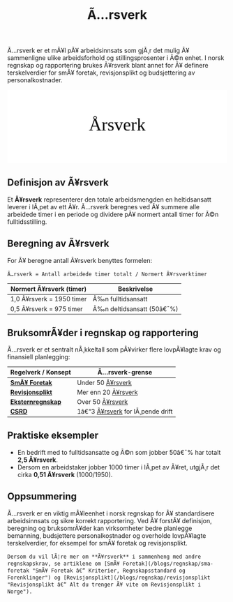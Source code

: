 ﻿---
title: "Ã…rsverk"
meta_title: "Ã…rsverk"
meta_description: 'Ã…rsverk er et mÃ¥l pÃ¥ arbeidsinnsats som gjÃ¸r det mulig Ã¥ sammenligne ulike arbeidsforhold og stillingsprosenter i Ã©n enhet. I norsk regnskap og rapporteri...'
slug: arsverk
type: blog
layout: pages/single
---

Ã…rsverk er et mÃ¥l pÃ¥ arbeidsinnsats som gjÃ¸r det mulig Ã¥ sammenligne ulike arbeidsforhold og stillingsprosenter i Ã©n enhet. I norsk regnskap og rapportering brukes Ã¥rsverk blant annet for Ã¥ definere terskelverdier for smÃ¥ foretak, revisjonsplikt og budsjettering av personalkostnader.

![Ã…rsverk](arsverk-image.svg)

## Definisjon av Ã¥rsverk

Et **Ã¥rsverk** representerer den totale arbeidsmengden en heltidsansatt leverer i lÃ¸pet av ett Ã¥r. Ã…rsverk beregnes ved Ã¥ summere alle arbeidede timer i en periode og dividere pÃ¥ normert antall timer for Ã©n fulltidsstilling.

## Beregning av Ã¥rsverk

For Ã¥ beregne antall Ã¥rsverk benyttes formelen:

```
Ã…rsverk = Antall arbeidede timer totalt / Normert Ã¥rsverktimer
```

| Normert Ã¥rsverk (timer)   | Beskrivelse                     |
|----------------------------|---------------------------------|
| 1,0 Ã¥rsverk = 1950 timer   | Ã‰n fulltidsansatt               |
| 0,5 Ã¥rsverk = 975 timer    | Ã‰n deltidsansatt (50â€¯%)         |

## BruksomrÃ¥der i regnskap og rapportering

Ã…rsverk er et sentralt nÃ¸kkeltall som pÃ¥virker flere lovpÃ¥lagte krav og finansiell planlegging:

| Regelverk / Konsept                                                                 | Ã…rsverk-grense                                                 |
|-------------------------------------------------------------------------------------|-----------------------------------------------------------------|
| **[SmÃ¥ Foretak](/blogs/regnskap/sma-foretak "SmÃ¥ Foretak â€“ Kriterier, Regnskapsstandard og Forenklinger")**             | Under 50 [Ã¥rsverk](/blogs/regnskap/arsverk "Ã…rsverk")         |
| **[Revisjonsplikt](/blogs/regnskap/revisjonsplikt "Revisjonsplikt â€“ Alt du trenger Ã¥ vite om Revisjonsplikt i Norge")** | Mer enn 20 [Ã¥rsverk](/blogs/regnskap/arsverk "Ã…rsverk")       |
| **[Eksternregnskap](/blogs/regnskap/hva-er-eksternregnskap "Hva er Eksternregnskap? Komplett Guide til Ekstern Finansiell Rapportering")** | Over 50 [Ã¥rsverk](/blogs/regnskap/arsverk "Ã…rsverk")        |
| **[CSRD](/blogs/regnskap/hva-er-csrd "Hva er CSRD? Guide til bÃ¦rekraftsrapportering (CSRD) i Norge")**             | 1â€“3 [Ã¥rsverk](/blogs/regnskap/arsverk "Ã…rsverk") for lÃ¸pende drift |

## Praktiske eksempler

* En bedrift med to fulltidsansatte og Ã©n som jobber 50â€¯% har totalt **2,5 Ã¥rsverk**.
* Dersom en arbeidstaker jobber 1000 timer i lÃ¸pet av Ã¥ret, utgjÃ¸r det cirka **0,51 Ã¥rsverk** (1000/1950).

## Oppsummering

Ã…rsverk er en viktig mÃ¥leenhet i norsk regnskap for Ã¥ standardisere arbeidsinnsats og sikre korrekt rapportering. Ved Ã¥ forstÃ¥ definisjon, beregning og bruksomrÃ¥der kan virksomheter bedre planlegge bemanning, budsjettere personalkostnader og overholde lovpÃ¥lagte terskelverdier, for eksempel for smÃ¥ foretak og revisjonsplikt.

```{.hint}
Dersom du vil lÃ¦re mer om **Ã¥rsverk** i sammenheng med andre regnskapskrav, se artiklene om [SmÃ¥ Foretak](/blogs/regnskap/sma-foretak "SmÃ¥ Foretak â€“ Kriterier, Regnskapsstandard og Forenklinger") og [Revisjonsplikt](/blogs/regnskap/revisjonsplikt "Revisjonsplikt â€“ Alt du trenger Ã¥ vite om Revisjonsplikt i Norge").
```
